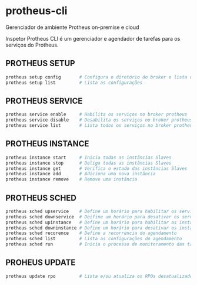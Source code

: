 # protheus-cli

Gerenciador de ambiente Protheus on-premise e cloud

Inspetor Protheus CLI é um gerenciador e agendador de tarefas para os serviços do Protheus.

## PROTHEUS SETUP

```sh
protheus setup config       # Configura o diretório do broker e lista de exceções
protheus setup list         # Lista as configurações
```

## PROTHEUS SERVICE

```sh
protheus service enable     # Habilita os serviços no broker protheus
protheus service disable    # Desabilita os serviços no broker protheus
protheus service list       # Lista todos os serviços no broker protheus
```

## PROTHEUS INSTANCE

```sh
protheus instance start     # Inicia todas as instâncias Slaves
protheus instance stop      # Deliga todas as instâncias Slaves
protheus instance get       # Verifica o estado das instâncias Slaves
protheus instance add       # Adiciona uma nova instância
protheus instance remove    # Remove uma instância
```

## PROTHEUS SCHED

```sh
protheus sched upservice    # Define um horário para habilitar os serviços
protheus sched downservice  # Deifine um horário para desativar os serviços
protheus sched upinstance   # Define um horário para habilitar as instâncias
protheus sched downinstance # Define um horário para desativar os instâncias
protheus sched recorence    # Define a recorrencia do agendamento
protheus sched list         # Lista as configurações do agendamento
protheus sched run          # Inicia o processo de monitoramento das tarefas
```

## PROHEUS UPDATE

```sh
protheus update rpo         # Lista e/ou atualiza os RPOs desatualizados do Protheus
```